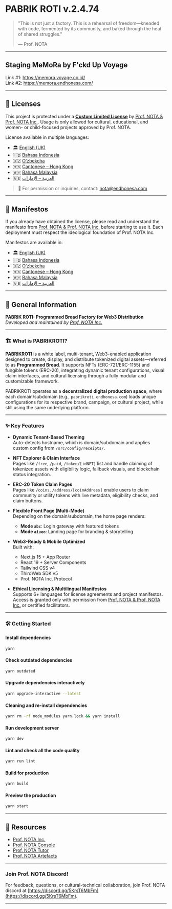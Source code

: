 # PABRIK ROTI v.2.4.74

> "This is not just a factory. This is a rehearsal of freedom—kneaded with code, fermented by its community, and baked through the heat of shared struggles."
>
> — Prof. NOTA

---

## Staging MeMoRa by F'ckd Up Voyage

Link #1: https://memora.voyage.co.id/  
Link #2: https://memora.endhonesa.com/

---

## 📜 Licenses

This project is protected under a [**Custom Limited License**](./LICENSE) by [Prof. NOTA & Prof. NOTA Inc.](https://nota.endhonesa.com/). Usage is only allowed for cultural, educational, and women- or child-focused projects approved by Prof. NOTA.

License available in multiple languages:

- 🏛️ [English (UK)](./licenses/LICENSE_en-GB.md)
- 🇮🇩 [Bahasa Indonesia](./licenses/LICENSE_ID.md)
- 🇺🇿 [Oʻzbekcha](./licenses/LICENSE_uz-Latn.md)
- 🇭🇰 [Cantonese – Hong Kong](./licenses/LICENSE_yue-Hant-HK.md)
- 🇲🇾 [Bahasa Malaysia](./licenses/LICENSE_ms-MY.md)
- 🇦🇪 [العربية – الإمارات](./licenses/LICENSE_ar-AE.md)

> 📩 For permission or inquiries, contact: [nota@endhonesa.com](mailto:nota@endhonesa.com)

---

## 📜 Manifestos

If you already have obtained the license, please read and understand the manifesto from [Prof. NOTA & Prof. NOTA Inc.](https://nota.endhonesa.com/) before starting to use it. Each deployment must respect the ideological foundation of Prof. NOTA Inc.

Manifestos are available in:

- 🏛️ [English (UK)](./manifestos/manifesto_en-GB.md)
- 🇮🇩 [Bahasa Indonesia](./manifestos/manifesto_id.md)
- 🇺🇿 [Oʻzbekcha](./manifestos/manifesto_uz-Latn.md)
- 🇭🇰 [Cantonese – Hong Kong](./manifestos/manifesto_yue-Hant-HK.md)
- 🇲🇾 [Bahasa Malaysia](./manifestos/manifesto_ms-MY.md)
- 🇦🇪 [العربية – الإمارات](./manifestos/manifesto_ar-AE.md)

---

## 📜 General Information

**PABRIK ROTI: Programmed Bread Factory for Web3 Distribution**  
_Developed and maintained by [Prof. NOTA Inc.](https://nota.endhonesa.com)_

---

### 🏗️ What is PABRIKROTI?

**PABRIKROTI** is a white label, multi-tenant, Web3-enabled application designed to create, display, and distribute tokenized digital assets—referred to as **Programmed Bread**. It supports NFTs (ERC-721/ERC-1155) and fungible tokens (ERC-20), integrating dynamic tenant configurations, visual claim interfaces, and cultural licensing through a fully modular and customizable framework.

PABRIKROTI operates as a **decentralized digital production space**, where each domain/subdomain (e.g., `pabrikroti.endhonesa.com`) loads unique configurations for its respective brand, campaign, or cultural project, while still using the same underlying platform.

---

### ✨ Key Features

- **Dynamic Tenant-Based Theming**  
  Auto-detects hostname, which is domain/subdomain and applies custom config from `/src/config/receipts/`.

- **NFT Explorer & Claim Interface**  
  Pages like `/free`, `/paid`, `/token/[idNFT]` list and handle claiming of tokenized assets with eligibility logic, fallback visuals, and blockchain status integration.

- **ERC-20 Token Claim Pages**  
  Pages like `/coins`, `/address/[coinAddress]` enable users to claim community or utility tokens with live metadata, eligibility checks, and claim buttons.

- **Flexible Front Page (Multi-Mode)**  
  Depending on the domain/subdomain, the home page renders:

  - **Mode `abc`**: Login gateway with featured tokens
  - **Mode `aiueo`**: Landing page for branding & storytelling

- **Web3-Ready & Mobile Optimized**  
  Built with:

  - Next.js 15 + App Router
  - React 19 + Server Components
  - Tailwind CSS v4
  - ThirdWeb SDK v5
  - Prof. NOTA Inc. Protocol

- **Ethical Licensing & Multilingual Manifestos**  
  Supports 6+ languages for license agreements and project manifestos. Access is granted only with permission from [Prof. NOTA & Prof. NOTA Inc.](https://nota.endhonesa.com/) or certified facilitators.

---

### 🛠️ Getting Started

#### Install dependencies

```bash
yarn
```

#### Check outdated dependencies

```bash
yarn outdated
```

#### Upgrade dependencies interactively

```bash
yarn upgrade-interactive --latest
```

#### Cleaning and re-install dependencies

```bash
yarn rm -rf node_modules yarn.lock && yarn install
```

#### Run development server

```bash
yarn dev
```

#### Lint and check all the code quality

```bash
yarn run lint
```

#### Build for production

```bash
yarn build
```

#### Preview the production

```bash
yarn start
```

---

## 📜 Resources

- [Prof. NOTA Inc.](https://nota.endhonesa.com/)
- [Prof. NOTA Console](https://prompt.endhonesa.com/)
- [Prof. NOTA Tutor](https://baca.endhonesa.com/)
- [Prof. NOTA Artefacts](https://docs.endhonesa.com/)

---

### Join Prof. NOTA Discord!

For feedback, questions, or cultural-technical collaboration, join Prof. NOTA discord at [https://discord.gg/5KrsT6MbFm](https://discord.gg/5KrsT6MbFm).

---
